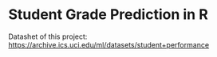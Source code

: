 # Student Grade Prediction in R
Datashet of this project: https://archive.ics.uci.edu/ml/datasets/student+performance
